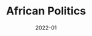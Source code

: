 ---
tags: []
categories: []
title: African Politics
summary: 'This course explores major themes in African politics and development. Moving chronologically, we examine the pre-colonial, colonial, post-colonial, and “third wave” transitions to democracy, highlighting the political and socioeconomic legacies each period left behind. We consider questions such as: How did the slave trade shape African societies? Why was colonialism in Africa so late and short-lived? How did independence movements give way to authoritarian regimes? What explains the push toward democracy, and has it taken root since founding elections? Lead instructor: Kristin Michelitch'
date: 2022-01
type: docs
math: false
tags:
  - Elections, electoral behavior, political parties
image:
  caption: 'Informal market in Dakar'
---